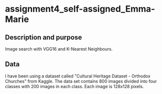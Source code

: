 # assignment4_self-assigned_Emma-Marie

## Description and purpose
Image search with VGG16 and K-Nearest Neighbours.

## Data
I have been using a dataset called "Cultural Heritage Dataset - Orthodox Churches" from Kaggle. The data set contains 800 images divided into four classes with 200 images in each class. Each image is 128x128 pixels. 